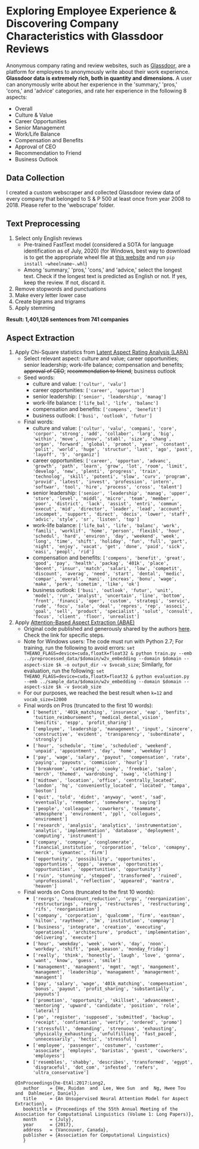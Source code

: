 # Exploring Employee Experience & Discovering Company Characteristics with Glassdoor Reviews
Anonymous company rating and review websites, such as [Glassdoor](https://www.glassdoor.com/index.htm), are a platform for employees to anonymously write about their work experience. **Glassdoor data is extremely rich, both in quantity and dimensions.** A user can anonymously write about her experience in the 'summary,' 'pros,' 'cons,' and 'advice' categories, and rate her experience in the following 8 aspects:
- Overall
- Culture & Value
- Career Opportunities
- Senior Management
- Work/Life Balance
- Compensation and Benefits
- Approval of CEO
- Recommendation to Friend
- Business Outlook

## Data Collection
I created a custom webscraper and collected Glassdoor review data of every company that belonged to S & P 500 at least once from year 2008 to 2018.
Please refer to the 'webscrape' folder.


## Text Preprocessing
1. Select only English reviews
   - Pre-trained FastText model (considered a SOTA for language identification as of July, 2020) (for Windows, best way to download is to get the appropriate wheel file at [this website](https://www.lfd.uci.edu/~gohlke/pythonlibs/#fasttext) and run `pip install ~wheelname~.whl`)
   - Among 'summary,' 'pros,' 'cons,' and 'advice,' select the longest text. Check if the longest text is predicted as English or not. If yes, keep the review. If not, discard it.
2. Remove stopwords and punctuations
3. Make every letter lower case
4. Create bigrams and trigrams
5. Apply stemming

**Result: 1,401,126 sentences from 741 companies**


## Aspect Extraction
1. Apply Chi-Square statistics from [Latent Aspect Rating Analysis (LARA)](https://www.cs.virginia.edu/~hw5x/paper/rp166f-wang.pdf)
   - Select relevant aspect: culture and value; career opportunities; senior leadership; work-life balance; compensation and benefits; ~~approval of CEO~~; ~~recommendation to friend~~; business outlook
   - Seed words:
      - culture and value: `['cultur', 'valu']`
      - career opportunities: `['career', 'opportun']`
      - senior leadership: `['senior', 'leadership', 'manag']`
      - work-life balance: `['life_bal', 'life', 'balanc']`
      - compensation and benefits: `['compens', 'benefit']`
      - business outlook: `['busi', 'outlook', 'futur']`
   - Final words:
      - culture and value: `['cultur', 'valu', 'compani', 'core', 'corpor', 'strong', 'add', 'collabor', 'larg', 'big', 'within', 'move', 'innov', 'stabl', 'size', 'chang', 'organ', 'forward', 'global', 'promot', 'year', 'constant', 'polit', 'world', 'huge', 'structur', 'last', 'ago', 'past', 'layoff', '5', 'organiz']`
      - career opportunities: `['career', 'opportun', 'advanc', 'growth', 'path', 'learn', 'grow', 'lot', 'room', 'limit', 'develop', 'new', 'plenti', 'progress', 'train', 'technolog', 'skill', 'potenti', 'slow', 'curv', 'program', 'provid', 'latest', 'invest', 'profession', 'intern', 'softwar', 'tool', 'hire', 'process', 'cross', 'talent']`
      - senior leadership: `['senior', 'leadership', 'manag', 'upper', 'store', 'level', 'middl', 'micro', 'team', 'member', 'poor', 'district', 'lack', 'assist', 'entri', 'commun', 'execut', 'mid', 'director', 'leader', 'lead', 'account', 'incompet', 'support', 'direct', 'decis', 'lower', 'staff', 'advic', 'style', 'sr', 'listen', 'top']`
      - work-life balance: `['life_bal', 'life', 'balanc', 'work', 'famili', 'worklif', 'home', 'person', 'flexibl', 'hour', 'schedul', 'hard', 'environ', 'day', 'weekend', 'week', 'long', 'time', 'shift', 'holiday', 'fun', 'full', 'part', 'night', 'enjoy', 'vacat', 'get', 'done', 'paid', 'sick', 'easi', 'peopl', 'rid']`
      - compensation and benefits: `['compens', 'benefit', 'great', 'good', 'pay', 'health', 'packag', '401k', 'place', 'decent', 'insur', 'match', 'salari', 'low', 'competit', 'discount', 'averag', 'need', 'start', 'dental', 'medic', 'compar', 'overal', 'mani', 'increas', 'bonu', 'wage', 'make', 'perk', 'sometim', 'like', 'ok']`
      - business outlook: `['busi', 'outlook', 'futur', 'unit', 'model', 'run', 'analyst', 'uncertain', 'line', 'bottom', 'front', 'financi', 'oper', 'custom', 'strategi', 'servic', 'rude', 'focu', 'sale', 'deal', 'repres', 'rep', 'associ', 'goal', 'sell', 'product', 'specialist', 'solut', 'consult', 'focus', 'client', 'floor', 'unrealist']`
3. Apply [Attention-Based Aspect Extraction (ABAE)](https://www.aclweb.org/anthology/P17-1036.pdf)
   - Original code published and generously shared by the authors [here](https://github.com/ruidan/Unsupervised-Aspect-Extraction). Check the link for specific steps.
   - Note for Windows users: The code must run with Python 2.7; For training, run the following to avoid errors: `set THEANO_FLAGS=device=cuda,floatX=float32 & python train.py --emb ../preprocessed_data/$domain/w2v_embedding --domain $domain --aspect-size $k -o output_dir -v $vocab_size`; Similarly, for evaluation, run the following: `set THEANO_FLAGS=device=cuda,floatX=float32 & python evaluation.py --emb ../sample_data/$domain/w2v_embedding --domain $domain --aspect-size $k -v $vocab_size`
   - For our purposes, we reached the best result when `k=12` and `vocab_size=12000`
   - Final words on Pros (truncated to the first 10 words):
      - `['benefit', '401k_matching', 'insurance', 'eap', 'benfits', 'tuition_reimbursement', 'medical_dental_vision', 'benifits', 'espp', 'profit_sharing']`
      - `['employee', 'leadership', 'management', 'input', 'sincere', 'constructive', 'evident', 'transparency', 'subordinate', 'strongly']`
      - `['hour', 'schedule', 'time', 'scheduled', 'weekend', 'unpaid', 'appointment', 'day', 'home', 'weekday']`
      - `['pay', 'wage', 'salary', 'payout', 'compensation', 'rate', 'paying', 'payouts', 'commision', 'hourly']`
      - `['breakroom', 'catering', 'cooky', 'freebie', 'salon', 'merch', 'themed', 'wardrobing', 'swag', 'clothing']`
      - `['midtown', 'location', 'office', 'centrally_located', 'london', 'hq', 'conveniently_located', 'located', 'tampa', 'boston']`
      - `['quit', 'told', 'didnt', 'anyway', 'wont', 'sad', 'eventually', 'remember', 'somewhere', 'saying']`
      - `['people', 'colleague', 'coworkers', 'teammate', 'atmosphere', 'environment', 'ppl', 'collegues', 'enviroment']`
      - `['research', 'analysis', 'analytics', 'instrumentation', 'analytic', 'implementation', 'database', 'deployment', 'computing', 'instrument']`
      - `['company', 'compnay', 'conglomerate', 'financial_institution', 'corporation', 'telco', 'comapny', 'merck', 'symantec', 'firm']`
      - `['opportunity', 'possibility', 'opportunites', 'opportunties', 'opps', 'avenue', 'oportunities', 'oppurtunities', 'oppertunities', 'oppurtunity']`
      - `['ruin', 'stunning', 'stepped', 'transformed', 'ruined', 'unprofessional', 'reflection', 'appeared', 'mantra', 'heaven']`
   - Final words on Cons (truncated to the first 10 words):
      - `['reorgs', 'headcount_reduction', 'orgs', 'reorganization', 'restructurings', 'reorg', 'restructures', 'restructuring', 'rifs', 'reorganisation']`
      - `['company', 'corporation', 'qualcomm', 'firm', 'eastman', 'hilton', 'raytheon', '3m', 'institution', 'compnay']`
      - `['business', 'integrate', 'creation', 'executing', 'operational', 'architecture', 'product', 'implementation', 'delivering', 'execute']`
      - `['hour', 'weekday', 'week', 'work', 'day', 'noon', 'workday', 'shift', 'peak_season', 'monday_friday']`
      - `['really', 'think', 'honestly', 'laugh', 'love', 'gonna', 'want', 'know', 'guess', 'smile']`
      - `['management', 'managment', 'mgmt', 'mgt', 'mangement', 'managemnt', 'leadership', 'managament', 'managerment', 'managent']`
      - `['pay', 'salary', 'wage', '401k_matching', 'compensation', 'bonus', 'payout', 'profit_sharing', 'substantially', 'payouts']`
      - `['promotion', 'opportunity', 'skillset', 'advancement', 'mentoring', 'upward', 'candidate', 'position', 'role', 'lateral']`
      - `['po', 'register', 'supposed', 'submitted', 'backup', 'receipt', 'confirmation', 'verify', 'ordered', 'promo']`
      - `['stressfull', 'demanding', 'strenuous', 'exhausting', 'physically_exhausting', 'unfulfilling', 'fast_paced', 'unnecessarily', 'hectic', 'stressful']`
      - `['employee', 'passenger', 'costumer', 'customer', 'associate', 'employes', 'baristas', 'guest', 'coworkers', 'employess']`
      - `['resembles', 'shabby', 'describes', 'transformed', 'egypt', 'disgraceful', 'dot_com', 'infested', 'refers', 'ultra_conservative']`
   ```
   @InProceedings{he-EtAl:2017:Long2,
      author    = {He, Ruidan  and  Lee, Wee Sun  and  Ng, Hwee Tou  and  Dahlmeier, Daniel},
      title     = {An Unsupervised Neural Attention Model for Aspect Extraction},
      booktitle = {Proceedings of the 55th Annual Meeting of the Association for Computational Linguistics (Volume 1: Long Papers)},
      month     = {July},
      year      = {2017},
      address   = {Vancouver, Canada},
      publisher = {Association for Computational Linguistics}
      }
   ```
